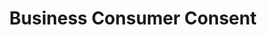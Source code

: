 ---
title: Business Consumer Consent
excerpt: ''
deprecated: false
hidden: false
metadata:
  title: ''
  description: ''
  robots: index
next:
  description: ''
---